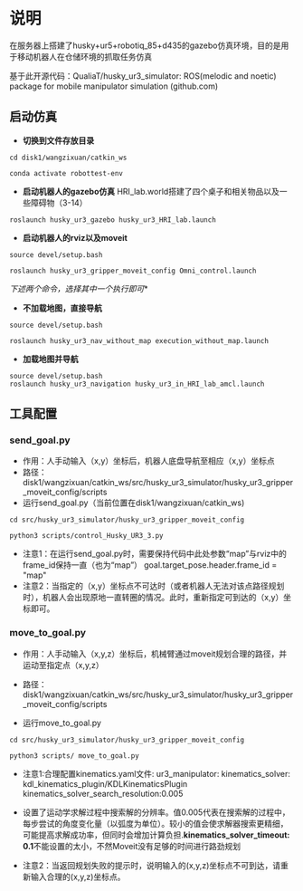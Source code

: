 # 说明 

在服务器上搭建了husky+ur5+robotiq_85+d435的gazebo仿真环境，目的是用于移动机器人在仓储环境的抓取任务仿真

基于此开源代码：QualiaT/husky_ur3_simulator: ROS(melodic and noetic) package for mobile manipulator simulation (github.com)

## 启动仿真

* **切换到文件存放目录**

`cd disk1/wangzixuan/catkin_ws`

`conda activate robottest-env`

* **启动机器人的gazebo仿真**
HRI_lab.world搭建了四个桌子和相关物品以及一些障碍物（3-14）

`roslaunch husky_ur3_gazebo husky_ur3_HRI_lab.launch`

* **启动机器人的rviz以及moveit**

`source devel/setup.bash`

`roslaunch husky_ur3_gripper_moveit_config Omni_control.launch`

*下述两个命令，选择其中一个执行即可**

* **不加载地图，直接导航**

`source devel/setup.bash`

`roslaunch husky_ur3_nav_without_map execution_without_map.launch`

* **加载地图并导航**
```shell
source devel/setup.bash
roslaunch husky_ur3_navigation husky_ur3_in_HRI_lab_amcl.launch
```

## 工具配置

### send_goal.py

* 作用：人手动输入（x,y）坐标后，机器人底盘导航至相应（x,y）坐标点
* 路径：
disk1/wangzixuan/catkin_ws/src/husky_ur3_simulator/husky_ur3_gripper_moveit_config/scripts
* 运行send_goal.py（当前位置在disk1/wangzixuan/catkin_ws)

`cd src/husky_ur3_simulator/husky_ur3_gripper_moveit_config`

`python3 scripts/control_Husky_UR3_3.py`

* 注意1：在运行send_goal.py时，需要保持代码中此处参数“map”与rviz中的frame_id保持一直（也为“map”）
goal.target_pose.header.frame_id = "map"
* 注意2：当指定的（x,y）坐标点不可达时（或者机器人无法对该点路径规划时），机器人会出现原地一直转圈的情况。此时，重新指定可到达的（x,y）坐标即可。

### move_to_goal.py

* 作用：人手动输入（x,y,z）坐标后，机械臂通过moveit规划合理的路径，并运动至指定点（x,y,z）
* 路径：disk1/wangzixuan/catkin_ws/src/husky_ur3_simulator/husky_ur3_gripper_moveit_config/scripts

* 运行move_to_goal.py
  
`cd src/husky_ur3_simulator/husky_ur3_gripper_moveit_config`

`python3 scripts/ move_to_goal.py`

* 注意1:合理配置kinematics.yaml文件:
ur3_manipulator:
kinematics_solver: kdl_kinematics_plugin/KDLKinematicsPlugin
kinematics_solver_search_resolution:0.005
* 设置了运动学求解过程中搜索解的分辨率。值0.005代表在搜索解的过程中，每步尝试的角度变化量（以弧度为单位）。较小的值会使求解器搜索更精细，可能提高求解成功率，但同时会增加计算负担.**kinematics_solver_timeout: 0.1**不能设置的太小，不然Moveit没有足够的时间进行路劲规划

* 注意2：当返回规划失败的提示时，说明输入的(x,y,z)坐标点不可到达，请重新输入合理的(x,y,z)坐标点。
